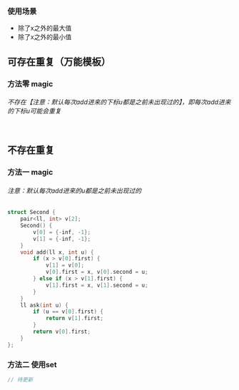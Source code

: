 ### 使用场景

- 除了x之外的最大值
- 除了x之外的最小值





## 可存在重复（万能模板）

### 方法零 magic

###### 不存在【注意：默认每次add进来的下标u都是之前未出现过的】，即每次add进来的下标u可能会重复

```cpp

```





## 不存在重复

### 方法一 magic

###### 注意：默认每次add进来的u都是之前未出现过的

```cpp
struct Second {
    pair<ll, int> v[2];
    Second() {
        v[0] = {-inf, -1};
        v[1] = {-inf, -1};
    }
    void add(ll x, int u) {
        if (x > v[0].first) {
            v[1] = v[0];
            v[0].first = x, v[0].second = u;
        } else if (x > v[1].first) {
            v[1].first = x, v[1].second = u;
        }
    }
    ll ask(int u) {
        if (u == v[0].first) {
            return v[1].first;
        }
        return v[0].first;
    }
};
```



### 方法二 使用set

```cpp
// 待更新
```

